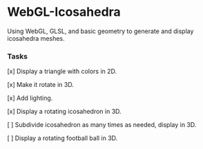 # WebGL-Icosahedra
Using WebGL, GLSL, and basic geometry to generate and display icosahedra meshes.

### Tasks

[x] Display a triangle with colors in 2D.

[x] Make it rotate in 3D.

[x] Add lighting.

[x] Display a rotating icosahedron in 3D.

[ ] Subdivide icosahedron as many times as needed, display in 3D.

[ ] Display a rotating football ball in 3D.
